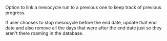 Option to link a mesocycle run to a previous one to keep track of previous progress.

If user chooses to stop mesocycle before the end date, update that end date and also remove all the days that were after the end date
just so they aren't there roaming in the database.
